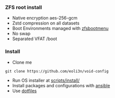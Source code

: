 ### ZFS root install

- Native encryption aes-256-gcm
- Zstd compression on all datasets
- Boot Environments managed with [zfsbootmenu](https://github.com/zdykstra/zfsbootmenu)
- No swap
- Separated VFAT /boot

### Install

- Clone me
```
git clone https://github.com/eoli3n/void-config
```
- Run OS installer at [scripts/install/](scripts/install/)
- Install packages and configurations with [ansible](ansible/)
- Use [dotfiles](https://github.com/eoli3n/dotfiles)
